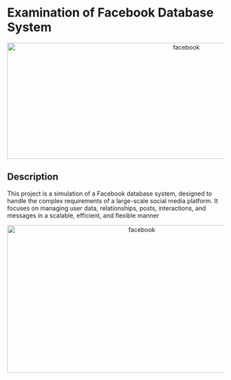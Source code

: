 # Examination of Facebook Database System

<p align="center">
  <img width="817.5" height="270" src="https://github.com/user-attachments/assets/3f545db3-da4d-4ac3-b4a2-dc6d3415c27f" alt="facebook">
</p>

## Description
This project is a simulation of a Facebook database system, designed to handle the complex requirements of a large-scale social media platform. It focuses on managing user data, relationships, posts, interactions, and messages in a scalable, efficient, and flexible manner

<p align="center">
  <img width="610.5" height="343.5" src="https://github.com/user-attachments/assets/b84c83cd-7b8c-4746-bdb4-ad2cc972574f" alt="facebook">
</p>
